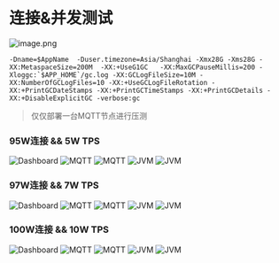 # 连接&并发测试

![image.png](@site/static/images/test/img.png)
```shell
-Dname=$AppName  -Duser.timezone=Asia/Shanghai -Xmx28G -Xms28G -XX:MetaspaceSize=200M  -XX:+UseG1GC   -XX:MaxGCPauseMillis=200 -Xloggc:`$APP_HOME`/gc.log -XX:GCLogFileSize=10M -XX:NumberOfGCLogFiles=10 -XX:+UseGCLogFileRotation -XX:+PrintGCDateStamps -XX:+PrintGCTimeStamps -XX:+PrintGCDetails -XX:+DisableExplicitGC -verbose:gc
```
> 仅仅部署一台MQTT节点进行压测

### 95W连接 && 5W TPS
![Dashboard](@site/static/images/test/img_53.png)
![MQTT](@site/static/images/test/img_54.png)
![MQTT](@site/static/images/test/img_55.png)
![JVM](@site/static/images/test/img_56.png)
![JVM](@site/static/images/test/img_57.png)

### 97W连接 && 7W TPS
![Dashboard](@site/static/images/test/img_58.png)
![MQTT](@site/static/images/test/img_59.png)
![MQTT](@site/static/images/test/img_60.png)
![JVM](@site/static/images/test/img_61.png)
![JVM](@site/static/images/test/img_62.png)

### 100W连接 && 10W TPS
![Dashboard](@site/static/images/test/img_63.png)
![MQTT](@site/static/images/test/img_64.png)
![MQTT](@site/static/images/test/img_65.png)
![JVM](@site/static/images/test/img_66.png)
![JVM](@site/static/images/test/img_67.png)